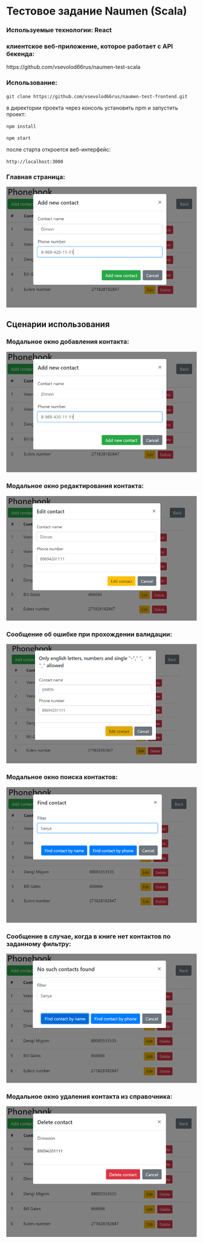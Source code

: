 <h1>Тестовое задание Naumen (Scala)</h1>
<h3>Используемые технологии: React</h3>
<h3> клиентское веб-приложение, которое работает с API бекенда:</h3>
https://github.com/vsevolod66rus/naumen-test-scala
<h3>Использование:</h3>
<p><code>git clone https://github.com/vsevolod66rus/naumen-test-frontend.git</code></p>
<p>в директории проекта через консоль установить npm и запустить проект:</p>
<p><code>npm install</code></p>
<p><code>npm start</code></p>
<p>после старта откроется веб-интерфейс:</p>
<p><code>http://localhost:3000</code></p>

<h3>Главная страница:</h3>
 
![Screen](public/8.png)
 
 
<h2>Сценарии использования</h2> 

<h3>Модальное окно добавления контакта:</h3>
 
![Screen](public/8.png)

<h3>Модальное окно редактирования контакта:</h3>
 
![Screen](public/9.png) 

<h3>Сообщение об ошибке при прохождении валидации:</h3>
 
![Screen](public/10.png) 

<h3>Модальное окно поиска контактов:</h3>
 
![Screen](public/11.png)

<h3>Сообщение в случае, когда в книге нет контактов по заданному фильтру:</h3>
 
![Screen](public/12.png)

<h3>Модальное окно удаления контакта из справочника:</h3>
 
![Screen](public/13.png)  